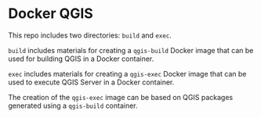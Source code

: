 # Docker QGIS

This repo includes two directories: `build` and `exec`.

`build` includes materials for creating a `qgis-build` Docker image that can be used for building
QGIS in a Docker container.

`exec` includes materials for creating a `qgis-exec` Docker image that can be used to execute QGIS
Server in a Docker container.

The creation of the `qgis-exec` image can be based on QGIS packages generated using a `qgis-build`
container.

